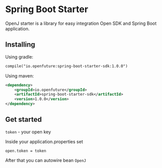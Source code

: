 # Spring Boot Starter

OpenJ starter is a library for easy integration Open SDK and Spring Boot application.

## Installing

Using gradle:

```xml
compile("io.openfuture:spring-boot-starter-sdk:1.0.0")
```

Using maven:

```xml
<dependency>
    <groupId>io.openfuture</groupId>
    <artifactId>spring-boot-starter-sdk</artifactId>
    <version>1.0.0</version>
</dependency>
```

## Get started

`token` - your open key

Inside your application.properties set

```properties
open.token = token
```

After that you can autowire bean `OpenJ`